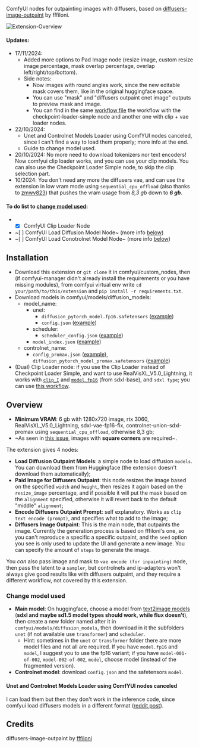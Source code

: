 ComfyUI nodes for outpainting images with diffusers, based on [diffusers-image-outpaint](https://huggingface.co/spaces/fffiloni/diffusers-image-outpaint/tree/main) by fffiloni.

![Extension-Overview](https://github.com/user-attachments/assets/b801698e-e666-4179-98bd-42dfb1f033ba)

#### Updates:
- 17/11/2024:
  - Added more options to Pad Image node (resize image, custom resize image percentage, mask overlap percentage, overlap left/right/top/bottom).
  - Side notes:
    - Now images with round angles work, since the new editable mask covers them, like in the original huggingface space.
    - You can use "mask" and "diffusers outpaint cnet image" outputs to preview mask and image.
    - You can find in the same [workflow file](https://github.com/GiusTex/ComfyUI-DiffusersImageOutpaint/blob/New-Pad-Node-Options/Diffusers-Outpaint-DoubleWorkflow.json) the workflow with the checkpoint-loader-simple node and another one with clip + vae loader nodes.
- 22/10/2024:
  - Unet and Controlnet Models Loader using ComfYUI nodes canceled, since I can't find a way to load them properly; more info at the end.
  - Guide to change model used.
- 20/10/2024: No more need to download tokenizers nor text encoders! Now comfyui clip loader works, and you can use your clip models. You can also use the Checkpoint Loader Simple node, to skip the clip selection part.
- 10/2024: You don't need any more the diffusers vae, and can use the extension in low vram mode using `sequential_cpu_offload` (also thanks to [zmwv823](https://github.com/GiusTex/ComfyUI-DiffusersImageOutpaint/pull/4)) that pushes the vram usage from *8,3 gb* down to **_6 gb_**.

#### To do list to [change model used](https://github.com/GiusTex/ComfyUI-DiffusersImageOutpaint/pull/14):
- - [x] ComfyUI Clip Loader Node
- ~[ ] ComfyUI Load Diffusion Model Node~ (more info [below](https://github.com/GiusTex/ComfyUI-DiffusersImageOutpaint#unet-and-controlnet-models-loader-using-comfyui-nodes-canceled))
- ~[ ] ComfyUI Load Conotrolnet Model Node~ (more info [below](https://github.com/GiusTex/ComfyUI-DiffusersImageOutpaint#unet-and-controlnet-models-loader-using-comfyui-nodes-canceled))

## Installation
- Download this extension or `git clone` it in comfyui/custom_nodes, then (if comfyui-manager didn't already install the requirements or you have missing modules), from comfyui virtual env write `cd your/path/to/this/extension` and `pip install -r requirements.txt`.
- Download models in comfyui/models/diffusion_models:
   - model_name:
      - unet:
         - `diffusion_pytorch_model.fp16.safetensors` ([example](https://huggingface.co/SG161222/RealVisXL_V5.0_Lightning/blob/main/unet/diffusion_pytorch_model.fp16.safetensors))
         - `config.json` ([example](https://huggingface.co/SG161222/RealVisXL_V5.0_Lightning/blob/main/unet/config.json))
     - scheduler:
       - `scheduler_config.json` ([example](https://huggingface.co/SG161222/RealVisXL_V5.0_Lightning/blob/main/scheduler/scheduler_config.json))
     - `model_index.json` ([example](https://huggingface.co/SG161222/RealVisXL_V5.0_Lightning/blob/main/model_index.json))
   - controlnet_name:
     - `config_promax.json` ([example](https://huggingface.co/xinsir/controlnet-union-sdxl-1.0/blob/main/config_promax.json)), `diffusion_pytorch_model_promax.safetensors` ([example](https://huggingface.co/xinsir/controlnet-union-sdxl-1.0/blob/main/diffusion_pytorch_model_promax.safetensors))
- (Dual) Clip Loader node: if you use the Clip Loader instead of Checkpoint Loader Simple, and want to use RealVisXL_V5.0_Lightning, it works with [`clip_I`](https://huggingface.co/stabilityai/stable-diffusion-xl-base-1.0/blob/main/text_encoder/model.fp16.safetensors) and [`model.fp16`](https://huggingface.co/stabilityai/stable-diffusion-xl-base-1.0/blob/main/text_encoder_2/model.fp16.safetensors) (from sdxl-base), and `sdxl type`; you can use [this workflow](https://github.com/GiusTex/ComfyUI-DiffusersImageOutpaint/blob/New-Pad-Node-Options/Diffusers-Outpaint-DoubleWorkflow.json).

## Overview
- **Minimum VRAM**: 6 gb with 1280x720 image, rtx 3060, RealVisXL_V5.0_Lightning, sdxl-vae-fp16-fix, controlnet-union-sdxl-promax using `sequential_cpu_offload`, otherwise 8,3 gb;
- ~As seen in [this issue](https://github.com/GiusTex/ComfyUI-DiffusersImageOutpaint/issues/7#issuecomment-2410852908), images with **square corners** are required~.

The extension gives 4 nodes:
- **Load Diffusion Outpaint Models**: a simple node to load diffusion `models`. You can download them from Huggingface (the extension doesn't download them automatically);
- **Paid Image for Diffusers Outpaint**: this node resizes the image based on the specified `width` and `height`, then resizes it again based on the `resize_image` percentage, and if possible it will put the mask based on the `alignment` specified, otherwise it will revert back to the default "middle" `alignment`;
- **Encode Diffusers Outpaint Prompt**: self explanatory. Works as `clip text encode (prompt)`, and specifies what to add to the image;
- **Diffusers Image Outpaint**: This is the main node, that outpaints the image. Currently the generation process is based on fffiloni's one, so you can't reproduce a specific a specific outpaint, and the `seed` option you see is only used to update the UI and generate a new image. You can specify the amount of `steps` to generate the image.

You _can_ also pass image and mask to `vae encode (for inpainting)` node, then pass the latent to a `sampler`, but controlnets and ip-adapters won't always give good results like with diffusers outpaint, and they require a different workflow, not covered by this extension.

### Change model used
- **Main model**: On huggingface, choose a model from [text2image models](https://huggingface.co/models?pipeline_tag=text-to-image&sort=trending) (**sdxl and maybe sd1.5 model types should work, while flux doesn't**), then create a new folder named after it in `comfyui/models/diffusion_models`, then download in it the subfolders `unet` (if not available use `transformer`) and `scheduler`.
  - Hint: sometimes in the `unet` or `transformer` folder there are more model files and not all are required. If you have `model.fp16` and `model`, I suggest you to use the fp16 variant; if you have `model-001-of-002`, `model-002-of-002`, `model`, choose model (instead of the fragmented version).
- **Controlnet model**: download `config.json` and the safetensors `model`.

#### Unet and Controlnet Models Loader using ComfYUI nodes canceled
I can load them but then they don't work in the inference code, since comfyui load diffusers models in a different format ([reddit post](https://www.reddit.com/r/comfyui/comments/17fvb49/comment/k6cz9yv/?utm_source=share&utm_medium=web3x&utm_name=web3xcss&utm_term=1&utm_content=share_button)).

## Credits
diffusers-image-outpaint by [fffiloni](https://huggingface.co/spaces/fffiloni/diffusers-image-outpaint/tree/main)
